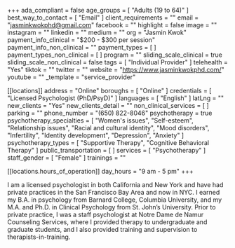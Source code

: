 +++
ada_compliant = false
age_groups = [ "Adults (19 to 64)" ]
best_way_to_contact = [ "Email" ]
client_requirements = ""
email = "jasminkwokphd@gmail.com"
facebook = ""
highlight = false
image = ""
instagram = ""
linkedin = ""
medium = ""
org = "Jasmin Kwok"
payment_info_clinical = "$200 - $300 per session"
payment_info_non_clinical = ""
payment_types = [ ]
payment_types_non_clinical = [ ]
program = ""
sliding_scale_clinical = true
sliding_scale_non_clinical = false
tags = [ "Individual Provider" ]
telehealth = "Yes"
tiktok = ""
twitter = ""
website = "https://www.jasminkwokphd.com/"
youtube = ""
_template = "service_provider"

[[locations]]
address = "Online"
boroughs = [ "Online" ]
credentials = [ "Licensed Psychologist (PhD/PsyD)" ]
languages = [ "English" ]
latLng = ""
new_clients = "Yes"
new_clients_detail = ""
non_clinical_services = [ ]
parking = ""
phone_number = "(650) 822-8046"
psychotherapy = true
psychotherapy_specialties = [
  "Women's issues",
  "Self-esteem",
  "Relationship issues",
  "Racial and cultural identity",
  "Mood disorders",
  "Infertility",
  "Identity development",
  "Depression",
  "Anxiety"
]
psychotherapy_types = [ "Supportive Therapy", "Cognitive Behavioral Therapy" ]
public_transportation = [ ]
services = [ "Psychotherapy" ]
staff_gender = [ "Female" ]
trainings = ""

  [[locations.hours_of_operation]]
  day_hours = "9 am - 5 pm"
+++

I am a licensed psychologist in both California and New York and have had private practices in the San Francisco Bay Area and now in NYC. I earned my B.A. in psychology from Barnard College, Columbia University, and my M.A. and Ph.D. in Clinical Psychology from St. John’s University. Prior to private practice, I was a staff psychologist at Notre Dame de Namur Counseling Services, where I provided therapy to undergraduate and graduate students, and I also provided training and supervision to therapists-in-training.
